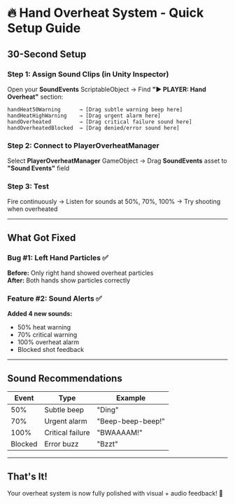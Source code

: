 # 🔥 Hand Overheat System - Quick Setup Guide

## 30-Second Setup

### Step 1: Assign Sound Clips (in Unity Inspector)
Open your **SoundEvents** ScriptableObject → Find **"► PLAYER: Hand Overheat"** section:

```
handHeat50Warning      → [Drag subtle warning beep here]
handHeatHighWarning    → [Drag urgent alarm here]
handOverheated         → [Drag critical failure sound here]
handOverheatedBlocked  → [Drag denied/error sound here]
```

### Step 2: Connect to PlayerOverheatManager
Select **PlayerOverheatManager** GameObject → Drag **SoundEvents** asset to **"Sound Events"** field

### Step 3: Test
Fire continuously → Listen for sounds at 50%, 70%, 100% → Try shooting when overheated

---

## What Got Fixed

### Bug #1: Left Hand Particles ✅
**Before:** Only right hand showed overheat particles  
**After:** Both hands show particles correctly

### Feature #2: Sound Alerts ✅
**Added 4 new sounds:**
- 50% heat warning
- 70% critical warning  
- 100% overheat alarm
- Blocked shot feedback

---

## Sound Recommendations

| Event | Type | Example |
|-------|------|---------|
| 50% | Subtle beep | "Ding" |
| 70% | Urgent alarm | "Beep-beep-beep!" |
| 100% | Critical failure | "BWAAAAM!" |
| Blocked | Error buzz | "Bzzt" |

---

## That's It!
Your overheat system is now fully polished with visual + audio feedback! 🎉
